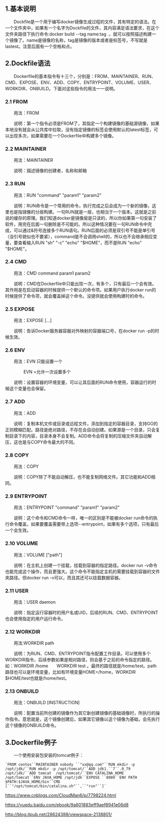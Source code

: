 ## 1.基本说明

　　Dockfile是一个用于编写docker镜像生成过程的文件，其有特定的语法。在一个文件夹中，如果有一个名字为Dockfile的文件，其内容满足语法要求，在这个文件夹路径下执行命令:docker  build --tag name:tag  .，就可以按照描述构建一个镜像了。name是镜像的名称，tag是镜像的版本或者是标签号，不写就是lastest。注意后面有一个空格和点。

## 2.Dockfile语法

　　Dockerfile的基本指令有十三个，分别是：FROM、MAINTAINER、RUN、CMD、EXPOSE、ENV、ADD、COPY、ENTRYPOINT、VOLUME、USER、WORKDIR、ONBUILD。下面对这些指令的用法一一说明。

### 2.1 FROM

　　用法：FROM <image>

　　说明：第一个指令必须是FROM了，其指定一个构建镜像的基础源镜像，如果本地没有就会从公共库中拉取，没有指定镜像的标签会使用默认的latest标签，可以出现多次，如果需要在一个Dockerfile中构建多个镜像。

### 2.2 MAINTAINER

　　用法：MAINTAINER <name> <email>

　　说明：描述镜像的创建者，名称和邮箱

### 2.3 RUN

　　用法：RUN "command" "param1" "param2"

　　说明：RUN命令是一个常用的命令，执行完成之后会成为一个新的镜像，这里也是指镜像的分层构建。一句RUN就是一层，也相当于一个版本。这就是之前说的缓存的原理。我们知道docker是镜像层是只读的，所以你如果第一句安装了软件，用完在后面一句删除是不可能的。所以这种情况要在一句RUN命令中完成，可以通过&符号连接多个RUN语句。RUN后面的必须是双引号不能是单引号（没引号貌似也不要紧），command是不会调用shell的，所以也不会继承相应变量，要查看输入RUN  "sh" "-c" "echo" "$HOME"，而不是RUN "echo" "$HOME"。

### 2.4 CMD

　　用法：CMD command param1 param2

　　说明：CMD在Dockerfile中只能出现一次，有多个，只有最后一个会有效。其作用是在启动容器的时候提供一个默认的命令项。如果用户执行docker run的时候提供了命令项，就会覆盖掉这个命令。没提供就会使用构建时的命令。

### 2.5 EXPOSE

　　用法：EXPOSE <port> [<port>...]

　　说明：告诉Docker服务器容器对外映射的容器端口号，在docker run -p的时候生效。

### 2.6 ENV

　　用法：EVN <key> <value> 只能设置一个

　　　　   EVN <key>=<value>允许一次设置多个

　　说明：设置容器的环境变量，可以让其后面的RUN命令使用，容器运行的时候这个变量也会保留。

### 2.7 ADD

　　用法：ADD <src>   <dest>

　　说明：复制本机文件或目录或远程文件，添加到指定的容器目录，支持GO的正则模糊匹配。路径是绝对路径，不存在会自动创建。如果源是一个目录，只会复制目录下的内容，目录本身不会复制。ADD命令会将复制的压缩文件夹自动解压，这也是与COPY命令最大的不同。

### 2.8 COPY

　　用法：COPY <src> <dest>

　　说明：COPY除了不能自动解压，也不能复制网络文件。其它功能和ADD相同。

### 2.9 ENTRYPOINT

　　用法：ENTRYPOINT "command" "param1" "param2"

　　说明：这个命令和CMD命令一样，唯一的区别是不能被docker run命令的执行命令覆盖，如果要覆盖需要带上选项--entrypoint，如果有多个选项，只有最后一个会生效。

### 2.10 VOLUME

　　用法：VOLUME ["path"]

　　说明：在主机上创建一个挂载，挂载到容器的指定路径。docker run -v命令也能完成这个操作，而且更强大。这个命令不能指定主机的需要挂载到容器的文件夹路径。但docker run -v可以，而且其还可以挂载数据容器。

### 2.11 USER

　　用法：USER daemon

　　说明：指定运行容器时的用户名或UID，后续的RUN、CMD、ENTRYPOINT也会使用指定的用户运行命令。

### 2.12 WORKDIR

　　用法:WORKDIR path

　　说明：为RUN、CMD、ENTRYPOINT指令配置工作目录。可以使用多个WORKDIR指令，后续参数如果是相对路径，则会基于之前的命令指定的路径。如：WORKDIR   /home　　WORKDIR test  。最终的路径就是/home/test。path路径也可以是环境变量，比如有环境变量HOME=/home，WORKDIR  $HOME/test也就是/home/test。

### 2.13 ONBUILD

　　用法：ONBUILD [INSTRUCTION]

　　说明：配置当前所创建的镜像作为其它新创建镜像的基础镜像时，所执行的操作指令。意思就是，这个镜像创建后，如果其它镜像以这个镜像为基础，会先执行这个镜像的ONBUILD命令。

## 3.Dockerfile例子

　　一个使用安装包安装的tomcat例子：

```
`FROM centos``MAINTAINER nobody ``"xx@qq.com"``RUN mkdir -p /opt/jdk/``RUN mkdir -p /opt/tomcat/``ADD jdk1.``7``.0_79 /opt/jdk/``ADD tomcat  /opt/tomcat/``ENV CATALINA_HOME /opt/tomcat``ENV JAVA_HOME /opt/jdk``EXPOSE ``8080``ENV PATH $PATH:$JAVA_HOME/bin``CMD [``"/opt/tomcat/bin/catalina.sh"``,``"run"``]`
```

  https://www.cnblogs.com/CloudMan6/p/7798224.html

https://yuedu.baidu.com/ebook/9a601883eff9aef8941e06d8

http://blog.itpub.net/28624388/viewspace-2138801/


